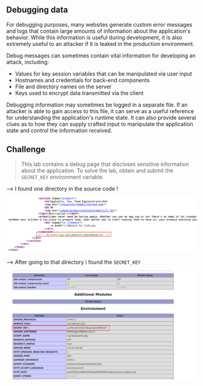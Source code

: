 ## Debugging data

For debugging purposes, many websites generate custom error messages and logs that contain large amounts of information about the application's behavior. While this information is useful during development, it is also extremely useful to an attacker if it is leaked in the production environment.

Debug messages can sometimes contain vital information for developing an attack, including:

- Values for key session variables that can be manipulated via user input
- Hostnames and credentials for back-end components
- File and directory names on the server
- Keys used to encrypt data transmitted via the client

Debugging information may sometimes be logged in a separate file. If an attacker is able to gain access to this file, it can serve as a useful reference for understanding the application's runtime state. It can also provide several clues as to how they can supply crafted input to manipulate the application state and control the information received.

## Challenge

> This lab contains a debug page that discloses sensitive information about the application. To solve the lab, obtain and submit the `SECRET_KEY` environment variable.

--> I found one directory in the source code !

![](Attachments/Pastedimage20220123120346.png)

--> After going to that directory i found the `SECRET_KEY`

![](Attachments/Pastedimage20220123120317.png)
